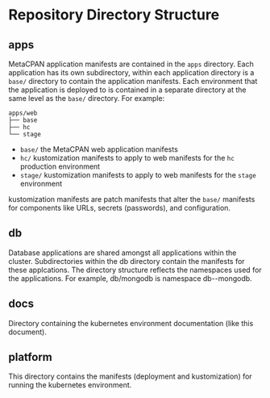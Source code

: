 # Repository Directory Structure

## apps

MetaCPAN application manifests are contained in the `apps` directory. Each
application has its own subdirectory, within each application directory is a
`base/` directory to contain the application manifests. Each environment that
the application is deployed to is contained in a separate directory at the same
level as the `base/` directory. For example:

```ascii
apps/web
├── base
├── hc
└── stage
```

- `base/` the MetaCPAN web application manifests
- `hc/` kustomization manifests to apply to web manifests for the `hc`
  production environment
- `stage/` kustomization manifests to apply to web manifests for the `stage` environment

kustomization manifests are patch manifests that alter the `base/` manifests for
components like URLs, secrets (passwords), and configuration.

## db

Database applications are shared amongst all applications within the cluster.
Subdirectories within the db directory contain the manifests for these applcations.
The directory structure reflects the namespaces used for the
applications. For example, db/mongodb is namespace db--mongodb.

## docs

Directory containing the kubernetes environment documentation (like this document).

## platform

This directory contains the manifests (deployment and kustomization) for running
the kubernetes environment.
